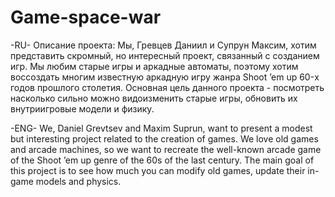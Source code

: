 # Game-space-war
-RU-
Описание проекта:
Мы, Гревцев Даниил и Супрун Максим, хотим представить скромный, но интересный проект, связанный с созданием игр. Мы любим старые игры и аркадные автоматы, поэтому хотим воссоздать многим известную аркадную игру жанра Shoot ’em up 60-х годов прошлого столетия. Основная цель данного проекта - посмотреть насколько сильно можно видоизменить старые игры, обновить их внутриигровые модели и физику.


-ENG-
We, Daniel Grevtsev and Maxim Suprun, want to present a modest but interesting project related to the creation of games. We love old games and arcade machines, so we want to recreate the well-known arcade game of the Shoot ’em up genre of the 60s of the last century. The main goal of this project is to see how much you can modify old games, update their in-game models and physics.
